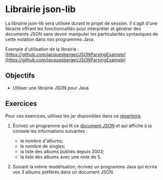 Librairie json-lib
==================

La librairie json-lib sera utilisée durant le projet de session. Il s'agit d'une
librairie offrant les fonctionnalités pour interpréter et générer des documents
JSON sans devoir manipuler les particularités syntaxiques de cette notation dans
nos programmes Java.

Exemple d'utilisation de la librairie : [https://github.com/jacquesberger/JSONParsingExample](https://github.com/jacquesberger/JSONParsingExample)

Objectifs
---------

* Utiliser une librairie JSON pour Java

Exercices
---------

Pour ces exercices, utilisez les jar disponibles dans ce
[répertoire](librairies/).

1. Écrivez un programme qui lit ce [document JSON](collection.json) et qui affiche à la
   console les informations suivantes :
   * le nombre d'albums;
   * le nombre de singles;
   * la liste des albums publiés depuis 2003;
   * la liste des albums avec une note de 5.

2. Suivant la même modélisation, écrivez un programme Java qui écrira vos 3
   albums préférés dans un document JSON.

